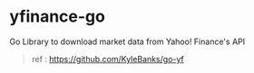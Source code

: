# yfinance-go
Go Library to download market data from Yahoo! Finance's API 

> ref : https://github.com/KyleBanks/go-yf
